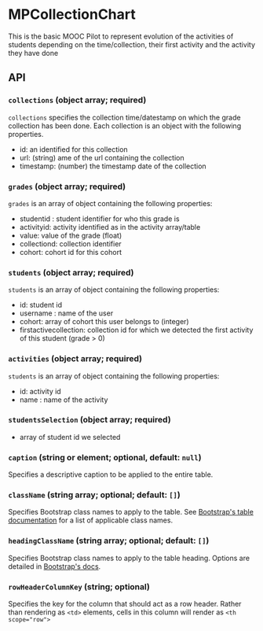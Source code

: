 # MPCollectionChart

This is the basic MOOC Pilot to represent evolution of the activities
of students depending on the time/collection, their first activity and the activity they
have done

## API

### `collections` (object array; required)
`collections` specifies the collection time/datestamp on which the grade collection has been done. Each
collection is an object with the following properties.
- id: an identified for this collection
- url: (string) ame of the url containing the collection
- timestamp: (number) the timestamp date of the collection

### `grades` (object array; required)
`grades` is an array of object containing the following properties:
- studentid : student identifier for who this grade is
- activityid: activity identified as in the activity array/table
- value: value of the grade (float)
- collectiond: collection identifier
- cohort: cohort id for this cohort

### `students` (object array; required)
`students` is an array of object containing the following properties:
- id: student id
- username : name of the user
- cohort: array of cohort this user belongs to (integer)
- firstactivecollection: collection id for which we detected the first activity of this student (grade > 0)

### `activities` (object array; required)
`students` is an array of object containing the following properties:
- id: activity id
- name : name of the activity

 
### `studentsSelection` (object array; required)
- array of student id we selected


### `caption` (string or element; optional, default: `null`)
Specifies a descriptive caption to be applied to the entire table.

### `className` (string array; optional; default: `[]`)
Specifies Bootstrap class names to apply to the table. See [Bootstrap's table documentation](https://getbootstrap.com/docs/4.0/content/tables/) for a list of applicable class names.

### `headingClassName` (string array; optional; default: `[]`)
Specifies Bootstrap class names to apply to the table heading. Options are detailed in [Bootstrap's docs](https://getbootstrap.com/docs/4.0/content/tables/#table-head-options).

### `rowHeaderColumnKey` (string; optional)
Specifies the key for the column that should act as a row header. Rather than rendering as `<td>` elements,
cells in this column will render as `<th scope="row">` 
